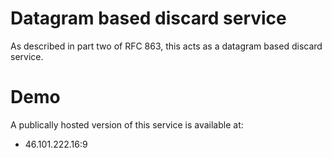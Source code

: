 Datagram based discard service
===

As described in part two of RFC 863, this acts as a datagram based discard service.

Demo
====

A publically hosted version of this service is available at:
  * 46.101.222.16:9
